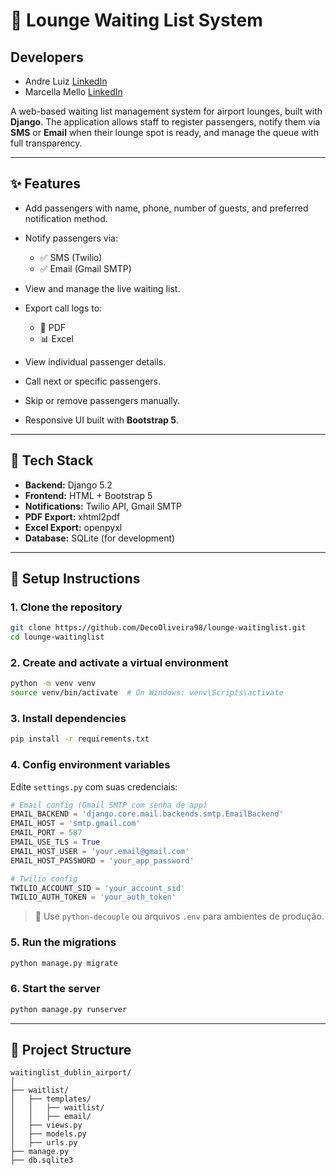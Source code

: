 # 🛫 Lounge Waiting List System


## Developers

  - Andre Luiz [LinkedIn](https://www.linkedin.com/in/andre-oliveira-1066b7220/)
  - Marcella Mello [LinkedIn](https://www.linkedin.com/in/marcellasouzamello/)


A web-based waiting list management system for airport lounges, built with **Django**. The application allows staff to register passengers, notify them via **SMS** or **Email** when their lounge spot is ready, and manage the queue with full transparency.

---

## ✨ Features

- Add passengers with name, phone, number of guests, and preferred notification method.
- Notify passengers via:
  - ✅ SMS (Twilio)
  - ✅ Email (Gmail SMTP)

- View and manage the live waiting list.

- Export call logs to:

  - 📄 PDF
  - 📊 Excel

- View individual passenger details.

- Call next or specific passengers.

- Skip or remove passengers manually.

- Responsive UI built with **Bootstrap 5**.

---

## 🔧 Tech Stack

- **Backend:** Django 5.2
- **Frontend:** HTML + Bootstrap 5
- **Notifications:** Twilio API, Gmail SMTP
- **PDF Export:** xhtml2pdf
- **Excel Export:** openpyxl
- **Database:** SQLite (for development)

---

## 🚀 Setup Instructions

### 1. Clone the repository
```bash
git clone https://github.com/DecoOliveira98/lounge-waitinglist.git
cd lounge-waitinglist
```

### 2. Create and activate a virtual environment
```bash
python -m venv venv
source venv/bin/activate  # On Windows: venv\Scripts\activate
```

### 3. Install dependencies
```bash
pip install -r requirements.txt
```

### 4. Config environment variables

Edite `settings.py` com suas credenciais:

```python
# Email config (Gmail SMTP com senha de app)
EMAIL_BACKEND = 'django.core.mail.backends.smtp.EmailBackend'
EMAIL_HOST = 'smtp.gmail.com'
EMAIL_PORT = 587
EMAIL_USE_TLS = True
EMAIL_HOST_USER = 'your.email@gmail.com'
EMAIL_HOST_PASSWORD = 'your_app_password'

# Twilio config
TWILIO_ACCOUNT_SID = 'your_account_sid'
TWILIO_AUTH_TOKEN = 'your_auth_token'
```

> 🔐 Use `python-decouple` ou arquivos `.env` para ambientes de produção.

### 5. Run the migrations
```bash
python manage.py migrate
```

### 6. Start the server
```bash
python manage.py runserver
```

---

## 📁 Project Structure

```
waitinglist_dublin_airport/
│
├── waitlist/
│   ├── templates/
│   │   ├── waitlist/
│   │   ├── email/
│   ├── views.py
│   ├── models.py
│   ├── urls.py
├── manage.py
├── db.sqlite3
```
